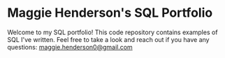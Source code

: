 # Maggie Henderson's SQL Portfolio

Welcome to my SQL portfolio! This code repository contains examples of SQL I've written. Feel free to take a look and reach out if you have any questions: maggie.henderson0@gmail.com

